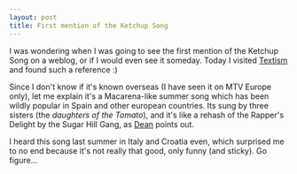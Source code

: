 ```yaml
---
layout: post
title: First mention of the Ketchup Song
---
```


I was wondering when I was going to see the first mention of the Ketchup Song on a weblog, or if I would even see it someday. Today I visited <a href="http://www.textism.com/article/622/">Textism</a> and found such a reference :)

Since I don't know if it's known overseas (I have seen it on MTV Europe only), let me explain it's a Macarena-like summer song which has been wildly popular in Spain and other european countries. Its sung by three sisters (the <i>daughters of the Tomato</i>), and it's like a rehash of the Rapper's Delight by the Sugar Hill Gang, as <a href="http://www.textism.com/about/">Dean</a> points out.

I heard this song last summer in Italy and Croatia even, which surprised me to no end because it's not really that good, only funny (and sticky). Go figure...
